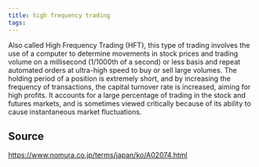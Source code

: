 ```yaml
---
title: high frequency trading
tags: 
---
```


Also called High Frequency Trading (HFT), this type of trading involves the use of a computer to determine movements in stock prices and trading volume on a millisecond (1/1000th of a second) or less basis and repeat automated orders at ultra-high speed to buy or sell large volumes. The holding period of a position is extremely short, and by increasing the frequency of transactions, the capital turnover rate is increased, aiming for high profits. It accounts for a large percentage of trading in the stock and futures markets, and is sometimes viewed critically because of its ability to cause instantaneous market fluctuations.

## Source
https://www.nomura.co.jp/terms/japan/ko/A02074.html